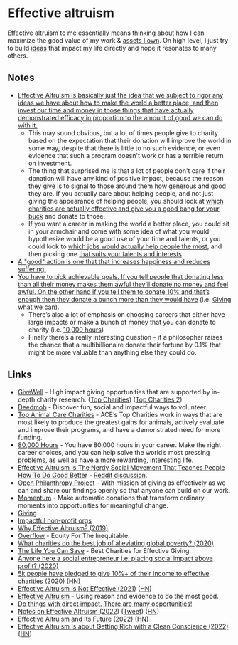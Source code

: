 # Effective altruism

Effective altruism to me essentially means thinking about how I can maximize the good value of my work & [assets I own](../economy/investing.md). On high level, I just try to build [ideas](../ideas/ideas.md) that impact my life directly and hope it resonates to many others.

## Notes

- [Effective Altruism is basically just the idea that we subject to rigor any ideas we have about how to make the world a better place, and then invest our time and money in those things that have actually demonstrated efficacy in proportion to the amount of good we can do with it.](https://www.reddit.com/r/philosophy/comments/9xyjee/effective_altruism_is_the_nerdy_social_movement/)
  - This may sound obvious, but a lot of times people give to charity based on the expectation that their donation will improve the world in some way, despite that there is little to no such evidence, or even evidence that such a program doesn't work or has a terrible return on investment.
  - The thing that surprised me is that a lot of people don't care if their donation will have any kind of positive impact, because the reason they give is to signal to those around them how generous and good they are. If you actually care about helping people, and not just giving the appearance of helping people, you should look at [which charities are actually effective and give you a good bang for your buck](https://www.givewell.org/) and donate to those.
  - If you want a career in making the world a better place, you could sit in your armchair and come with some idea of what you would hypothesize would be a good use of your time and talents, or you could look to [which jobs would actually help people the most](https://80000hours.org/career-guide/high-impact-jobs/), and then picking one [that suits your talents and interests](https://80000hours.org/career-guide/personal-fit/).
- [A "good" action is one that that increases happiness and reduces suffering.](https://www.reddit.com/r/philosophy/comments/9xyjee/effective_altruism_is_the_nerdy_social_movement/)
- [You have to pick achievable goals. If you tell people that donating less than all their money makes them awful they’ll donate no money and feel awful. On the other hand if you tell them to donate 10% and that’s enough then they donate a bunch more than they would have](https://www.reddit.com/r/philosophy/comments/9xyjee/effective_altruism_is_the_nerdy_social_movement/e9wjbm7) (i.e. [Giving what we can](https://www.givingwhatwecan.org/)).
  - There’s also a lot of emphasis on choosing careers that either have large impacts or make a bunch of money that you can donate to charity (i.e. [10,000 hours](http://10000hours.nl))
  - Finally there’s a really interesting question - if a philosopher raises the chance that a multibillionaire donate their fortune by 0.1% that might be more valuable than anything else they could do.

## Links

- [GiveWell](https://www.givewell.org) - High impact giving opportunities that are supported by in-depth charity research. ([Top Charities](https://www.givewell.org/charities/top-charities)) ([Top Charities 2](https://app.effectivealtruism.org/funds/partners/givewell))
- [Deedmob](https://www.deedmob.com/) - Discover fun, social and impactful ways to volunteer.
- [Top Animal Care Charities](https://animalcharityevaluators.org/donation-advice/recommended-charities/) - ACE’s Top Charities work in ways that are most likely to produce the greatest gains for animals, actively evaluate and improve their programs, and have a demonstrated need for more funding.
- [80,000 Hours](https://80000hours.org/) - You have 80,000 hours in your career. Make the right career choices, and you can help solve the world’s most pressing problems, as well as have a more rewarding, interesting life.
- [Effective Altruism Is The Nerdy Social Movement That Teaches People How To Do Good Better](https://www.forbes.com/sites/davidebanis/2018/11/15/effective-altruism-is-the-nerdy-social-movement-that-teaches-people-how-to-do-good-better/#5fbf5226666c) - [Reddit discussion](https://www.reddit.com/r/philosophy/comments/9xyjee/effective_altruism_is_the_nerdy_social_movement/).
- [Open Philanthropy Project](https://www.openphilanthropy.org/) - With mission of giving as effectively as we can and share our findings openly so that anyone can build on our work.
- [Momentum](https://givemomentum.com/) - Make automatic donations that transform ordinary moments into opportunities for meaningful change.
- [Giving](https://www.benkuhn.net/ea/)
- [Impactful non-profit orgs](https://dev.to/devteam/today-is-earth-day-devs-can-have-an-impact-f81)
- [Why Effective Altruism? (2019)](https://www.elilifland.com/2019/08/03/Why-Effective-Altruism/)
- [Overflow](https://overflow.co/) - Equity For The Inequitable.
- [What charities do the best job of alleviating global poverty? (2020)](https://www.reddit.com/r/AskEconomics/comments/hq7d30/what_charities_do_the_best_job_of_alleviating/)
- [The Life You Can Save](https://www.thelifeyoucansave.org/) - Best Charities for Effective Giving.
- [Anyone here a social entrepreneur i.e. placing social impact above profit? (2020)](https://news.ycombinator.com/item?id=24168902)
- [5k people have pledged to give 10%+ of their income to effective charities (2020)](https://www.givingwhatwecan.org/post/2020/09/5000-people-have-pledged/) ([HN](https://news.ycombinator.com/item?id=24604594))
- [Effective Altruism Is Not Effective (2021)](http://www.philosophersbeard.org/2021/04/effective-altruism-is-not-effective.html) ([HN](https://news.ycombinator.com/item?id=26813763))
- [Effective Altruism](https://www.effectivealtruism.org/) - Using reason and evidence to do the most good.
- [Do things with direct impact. There are many opportunities!](https://twitter.com/ben_j_todd/status/1491038776159657986)
- [Notes on Effective Altruism (2022)](https://michaelnotebook.com/eanotes/) ([Tweet](https://twitter.com/michael_nielsen/status/1532537180525973505)) ([HN](https://news.ycombinator.com/item?id=31609325))
- [Effective Altruism and Its Future (2022)](https://eigenrobot.substack.com/p/effective-altruism-and-its-future) ([HN](https://news.ycombinator.com/item?id=33633818))
- [Effective Altruism Is about Getting Rich with a Clean Conscience (2022)](https://www.nileshonly.com/effective-altruism-is-about-getting-rich-with-a-clean-conscience) ([HN](https://news.ycombinator.com/item?id=33708575))
